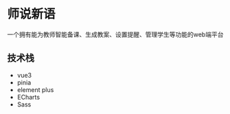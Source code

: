 # 师说新语
一个拥有能为教师智能备课、生成教案、设置提醒、管理学生等功能的web端平台

## 技术栈
- vue3
- pinia
- element plus
- ECharts
- Sass
